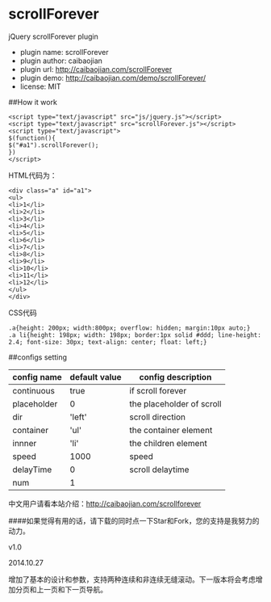 scrollForever
=============

jQuery scrollForever plugin


- plugin name: scrollForever
- plugin author: caibaojian
- plugin url: http://caibaojian.com/scrollForever
- plugin demo: http://caibaojian.com/demo/scrollForever/
- license: MIT

##How it work


<pre><code style="color: inherit;">&lt;script type="text/javascript" src="js/jquery.js"&gt;&lt;/script&gt;
&lt;script type="text/javascript" src="scrollForever.js"&gt;&lt;/script&gt;
&lt;script type="text/javascript"&gt;
$(function(){
$("#a1").scrollForever();
})
&lt;/script&gt;</code></pre>
HTML代码为：
<pre><code>&lt;div class="a" id="a1"&gt;
&lt;ul&gt;
&lt;li&gt;1&lt;/li&gt;
&lt;li&gt;2&lt;/li&gt;
&lt;li&gt;3&lt;/li&gt;
&lt;li&gt;4&lt;/li&gt;
&lt;li&gt;5&lt;/li&gt;
&lt;li&gt;6&lt;/li&gt;
&lt;li&gt;7&lt;/li&gt;
&lt;li&gt;8&lt;/li&gt;
&lt;li&gt;9&lt;/li&gt;
&lt;li&gt;10&lt;/li&gt;
&lt;li&gt;11&lt;/li&gt;
&lt;li&gt;12&lt;/li&gt;
&lt;/ul&gt;
&lt;/div&gt;</code></pre>
CSS代码
<pre><code>.a{height: 200px; width:800px; overflow: hidden; margin:10px auto;}
.a li{height: 198px; width: 198px; border:1px solid #ddd; line-height: 2.4; font-size: 30px; text-align: center; float: left;}</code></pre>

##configs setting


| config name | default value | config description        |
|-------------|---------------|---------------------------|
| continuous  | true          | if scroll forever         |
| placeholder | 0             | the placeholder of scroll |
| dir         | 'left'        | scroll direction          |
| container   | 'ul'          | the container element     |
| innner      | 'li'          | the children element      |
| speed       | 1000          | speed                     |
| delayTime   | 0             | scroll delaytime          |
| num         | 1             |                           |

中文用户请看本站介绍：http://caibaojian.com/scrollforever 

####如果觉得有用的话，请下载的同时点一下Star和Fork，您的支持是我努力的动力。

v1.0

2014.10.27

增加了基本的设计和参数，支持两种连续和非连续无缝滚动。下一版本将会考虑增加分页和上一页和下一页导航。